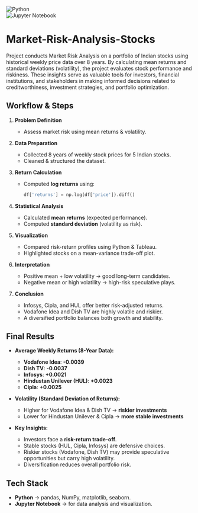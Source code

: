 ![Python](https://img.shields.io/badge/Python-3.9-blue.svg)  
![Jupyter Notebook](https://img.shields.io/badge/Language-Jupyter%20Notebook-orange?logo=jupyter&logoColor=white)

# Market-Risk-Analysis-Stocks
Project conducts Market Risk Analysis on a portfolio of Indian stocks using historical weekly price data over 8 years. By calculating mean returns and standard deviations (volatility), the project evaluates stock performance and riskiness. These insights serve as valuable tools for investors, financial institutions, and stakeholders in making informed decisions related to creditworthiness, investment strategies, and portfolio optimization.

## Workflow & Steps ##

1. **Problem Definition**  
   - Assess market risk using mean returns & volatility.

2. **Data Preparation**  
   - Collected 8 years of weekly stock prices for 5 Indian stocks.  
   - Cleaned & structured the dataset.  

3. **Return Calculation**  
   - Computed **log returns** using:  
     ```python
     df['returns'] = np.log(df['price']).diff()
     ```

4. **Statistical Analysis**  
   - Calculated **mean returns** (expected performance).  
   - Computed **standard deviation** (volatility as risk).  

5. **Visualization**  
   - Compared risk-return profiles using Python & Tableau.  
   - Highlighted stocks on a mean-variance trade-off plot.  

6. **Interpretation**  
   - Positive mean + low volatility → good long-term candidates.  
   - Negative mean or high volatility → high-risk speculative plays.  

7. **Conclusion**  
   - Infosys, Cipla, and HUL offer better risk-adjusted returns.  
   - Vodafone Idea and Dish TV are highly volatile and riskier.  
   - A diversified portfolio balances both growth and stability.

## Final Results ##

- **Average Weekly Returns (8-Year Data):**  
  - **Vodafone Idea**: **-0.0039**  
  - **Dish TV**: **-0.0037**  
  - **Infosys**: **+0.0021**  
  - **Hindustan Unilever (HUL)**: **+0.0023**  
  - **Cipla**: **+0.0025**  

- **Volatility (Standard Deviation of Returns):**  
  - Higher for Vodafone Idea & Dish TV → **riskier investments**    
  - Lower for Hindustan Unilever & Cipla → **more stable investments**  

- **Key Insights:**  
  - Investors face a **risk-return trade-off**.  
  - Stable stocks (HUL, Cipla, Infosys) are defensive choices.   
  - Riskier stocks (Vodafone, Dish TV) may provide speculative opportunities but carry high volatility.  
  - Diversification reduces overall portfolio risk.  

## Tech Stack ##
- **Python** → pandas, NumPy, matplotlib, seaborn.  
- **Jupyter Notebook** → for data analysis and visualization.

